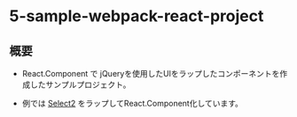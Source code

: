 # 5-sample-webpack-react-project

## 概要

 * React.Component で jQueryを使用したUIをラップしたコンポーネントを作成したサンプルプロジェクト。

 * 例では [Select2](https://select2.org/) をラップしてReact.Component化しています。

